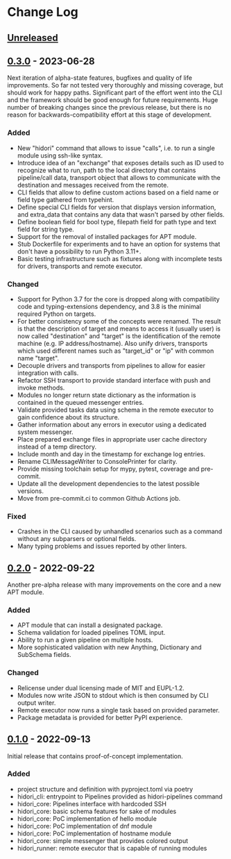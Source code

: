 # Change Log

## [Unreleased]

## [0.3.0] - 2023-06-28

Next iteration of alpha-state features, bugfixes and quality of life improvements.
So far not tested very thoroughly and missing coverage, but should work for happy paths.
Significant part of the effort went into the CLI and the framework should be good enough for future requirements.
Huge number of breaking changes since the previous release, but there is no reason for backwards-compatibility effort at this stage of development.

### Added
- New "hidori" command that allows to issue "calls", i.e. to run a single module using ssh-like syntax.
- Introduce idea of an "exchange" that exposes details such as ID used to recognize what to run, path to the local directory that contains pipeline/call data, transport object that allows to communicate with the destination and messages received from the remote.
- CLI fields that allow to define custom actions based on a field name or field type gathered from typehint.
- Define special CLI fields for version that displays version information, and extra_data that contains any data that wasn't parsed by other fields.
- Define boolean field for bool type, filepath field for path type and text field for string type.
- Support for the removal of installed packages for APT module.
- Stub Dockerfile for experiments and to have an option for systems that don't have a possibility to run Python 3.11+.
- Basic testing infrastructure such as fixtures along with incomplete tests for drivers, transports and remote executor.

### Changed
- Support for Python 3.7 for the core is dropped along with compatibility code and typing-extensions dependency, and 3.8 is the minimal required Python on targets.
- For better consistency some of the concepts were renamed. The result is that the description of target and means to access it (usually user) is now called "destination" and "target" is the identification of the remote machine (e.g. IP address/hostname). Also unify drivers, transports which used different names such as "target_id" or "ip" with common name "target".
- Decouple drivers and transports from pipelines to allow for easier integration with calls.
- Refactor SSH transport to provide standard interface with push and invoke methods.
- Modules no longer return state dictionary as the information is contained in the queued messenger entries.
- Validate provided tasks data using schema in the remote executor to gain confidence about its structure.
- Gather information about any errors in executor using a dedicated system messenger.
- Place prepared exchange files in appropriate user cache directory instead of a temp directory.
- Include month and day in the timestamp for exchange log entries.
- Rename CLIMessageWriter to ConsolePrinter for clarity.
- Provide missing toolchain setup for mypy, pytest, coverage and pre-commit.
- Update all the development dependencies to the latest possible versions.
- Move from pre-commit.ci to common Github Actions job.

### Fixed
- Crashes in the CLI caused by unhandled scenarios such as a command without any subparsers or optional fields.
- Many typing problems and issues reported by other linters.

## [0.2.0] - 2022-09-22

Another pre-alpha release with many improvements on the core and a new APT module.

### Added
- APT module that can install a designated package.
- Schema validation for loaded pipelines TOML input.
- Ability to run a given pipeline on multiple hosts.
- More sophisticated validation with new Anything, Dictionary and SubSchema fields.

### Changed
- Relicense under dual licensing made of MIT and EUPL-1.2.
- Modules now write JSON to stdout which is then consumed by CLI output writer.
- Remote executor now runs a single task based on provided parameter.
- Package metadata is provided for better PyPI experience.

## [0.1.0] - 2022-09-13

Initial release that contains proof-of-concept implementation.

### Added
- project structure and definition with pyproject.toml via poetry
- hidori_cli: entrypoint to Pipelines provided as hidori-pipelines command
- hidori_core: Pipelines interface with hardcoded SSH
- hidori_core: basic schema features for sake of modules
- hidori_core: PoC implementation of hello module
- hidori_core: PoC implementation of dnf module
- hidori_core: PoC implementation of hostname module
- hidori_core: simple messenger that provides colored output
- hidori_runner: remote executor that is capable of running modules

[Unreleased]: https://github.com/hidori-dev/hidori/compare/0.3.0...HEAD
[0.1.0]: https://github.com/hidori-dev/hidori/releases/tag/0.1.0
[0.2.0]: https://github.com/hidori-dev/hidori/releases/tag/0.2.0
[0.3.0]: https://github.com/hidori-dev/hidori/releases/tag/0.3.0

